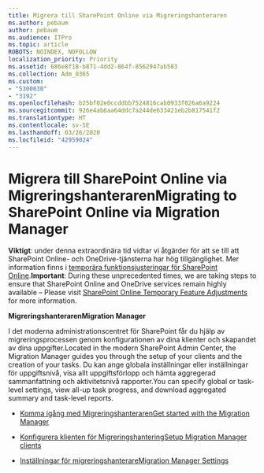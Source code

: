 ```yaml
---
title: Migrera till SharePoint Online via Migreringshanteraren
ms.author: pebaum
author: pebaum
ms.audience: ITPro
ms.topic: article
ROBOTS: NOINDEX, NOFOLLOW
localization_priority: Priority
ms.assetid: 686e8f18-b871-4dd2-864f-8562947ab583
ms.collection: Adm_O365
ms.custom:
- "5300030"
- "3192"
ms.openlocfilehash: b25bf02e0ccddbb7524816cab0933f026a6a9224
ms.sourcegitcommit: 926e4ab6aa64ddc7a244de633421eb2b817541f2
ms.translationtype: HT
ms.contentlocale: sv-SE
ms.lasthandoff: 03/26/2020
ms.locfileid: "42959024"
---
```

# <a name="migrating-to-sharepoint-online-via-migration-manager"></a><span data-ttu-id="e0f17-102">Migrera till SharePoint Online via Migreringshanteraren</span><span class="sxs-lookup"><span data-stu-id="e0f17-102">Migrating to SharePoint Online via Migration Manager</span></span>

<span data-ttu-id="e0f17-103">**Viktigt**: under denna extraordinära tid vidtar vi åtgärder för att se till att SharePoint Online- och OneDrive-tjänsterna har hög tillgänglighet. Mer information finns i [temporära funktionsjusteringar för SharePoint Online](https://aka.ms/ODSPAdjustments).</span><span class="sxs-lookup"><span data-stu-id="e0f17-103">**Important**: During these unprecedented times, we are taking steps to ensure that SharePoint Online and OneDrive services remain highly available – Please visit [SharePoint Online Temporary Feature Adjustments](https://aka.ms/ODSPAdjustments) for more information.</span></span>

<span data-ttu-id="e0f17-104">**Migreringshanteraren**</span><span class="sxs-lookup"><span data-stu-id="e0f17-104">**Migration Manager**</span></span>

<span data-ttu-id="e0f17-105">I det moderna administrationscentret för SharePoint får du hjälp av migreringsprocessen genom konfigurationen av dina klienter och skapandet av dina uppgifter.</span><span class="sxs-lookup"><span data-stu-id="e0f17-105">Located in the modern SharePoint Admin Center, the Migration Manager guides you through the setup of your clients and the creation of your tasks.</span></span> <span data-ttu-id="e0f17-106">Du kan ange globala inställningar eller inställningar för uppgiftsnivå, visa allt uppgiftsförlopp och hämta aggregerad sammanfattning och aktivitetsnivå rapporter.</span><span class="sxs-lookup"><span data-stu-id="e0f17-106">You can specify global or task-level settings, view all-up task progress, and download aggregated summary and task-level reports.</span></span>

- [<span data-ttu-id="e0f17-107">Komma igång med Migreringshanteraren</span><span class="sxs-lookup"><span data-stu-id="e0f17-107">Get started with the Migration Manager</span></span>](https://docs.microsoft.com/sharepointmigration/mm-get-started)

- [<span data-ttu-id="e0f17-108">Konfigurera klienten för Migreringshantering</span><span class="sxs-lookup"><span data-stu-id="e0f17-108">Setup Migration Manager clients</span></span>](https://docs.microsoft.com/sharepointmigration/mm-setup-clients)

- [<span data-ttu-id="e0f17-109">Inställningar för migreringshanterare</span><span class="sxs-lookup"><span data-stu-id="e0f17-109">Migration Manager Settings</span></span>](https://docs.microsoft.com/sharepointmigration/mm-settings)
